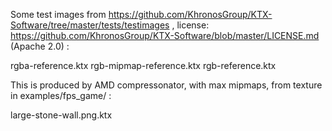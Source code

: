Some test images from https://github.com/KhronosGroup/KTX-Software/tree/master/tests/testimages ,
license: https://github.com/KhronosGroup/KTX-Software/blob/master/LICENSE.md (Apache 2.0) :

  rgba-reference.ktx
  rgb-mipmap-reference.ktx
  rgb-reference.ktx

This is produced by AMD compressonator, with max mipmaps, from texture in examples/fps_game/ :

  large-stone-wall.png.ktx

